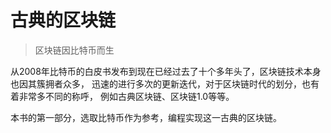 # 古典的区块链

> 区块链因比特币而生

从2008年比特币的白皮书发布到现在已经过去了十个多年头了，区块链技术本身也因其簇拥者众多，
迅速的进行多次的更新迭代，对于区块链时代的划分，也有着非常多不同的称呼，
例如古典区块链、区块链1.0等等。

本书的第一部分，选取比特币作为参考，编程实现这一古典的区块链。



